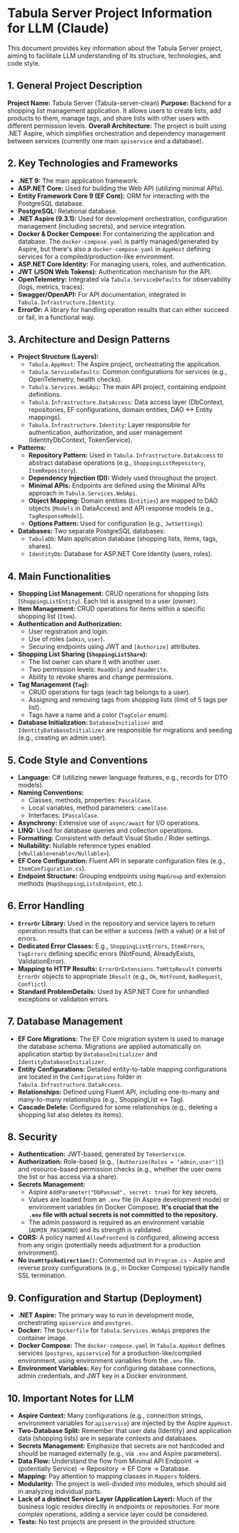 # Tabula Server Project Information for LLM (Claude)

This document provides key information about the Tabula Server project, aiming to facilitate LLM understanding of its structure, technologies, and code style.

## 1. General Project Description

**Project Name:** Tabula Server (Tabula-server-clean)
**Purpose:** Backend for a shopping list management application. It allows users to create lists, add products to them, manage tags, and share lists with other users with different permission levels.
**Overall Architecture:** The project is built using .NET Aspire, which simplifies orchestration and dependency management between services (currently one main `apiservice` and a database).

## 2. Key Technologies and Frameworks

*   **.NET 9:** The main application framework.
*   **ASP.NET Core:** Used for building the Web API (utilizing minimal APIs).
*   **Entity Framework Core 9 (EF Core):** ORM for interacting with the PostgreSQL database.
*   **PostgreSQL:** Relational database.
*   **.NET Aspire (9.3.1):** Used for development orchestration, configuration management (including secrets), and service integration.
*   **Docker & Docker Compose:** For containerizing the application and database. The `docker-compose.yaml` is partly managed/generated by Aspire, but there's also a `docker-compose.yaml` in `AppHost` defining services for a compiled/production-like environment.
*   **ASP.NET Core Identity:** For managing users, roles, and authentication.
*   **JWT (JSON Web Tokens):** Authentication mechanism for the API.
*   **OpenTelemetry:** Integrated via `Tabula.ServiceDefaults` for observability (logs, metrics, traces).
*   **Swagger/OpenAPI:** For API documentation, integrated in `Tabula.Infrastructure.Identity`.
*   **ErrorOr:** A library for handling operation results that can either succeed or fail, in a functional way.

## 3. Architecture and Design Patterns

*   **Project Structure (Layers):**
    *   `Tabula.AppHost`: The Aspire project, orchestrating the application.
    *   `Tabula.ServiceDefaults`: Common configurations for services (e.g., OpenTelemetry, health checks).
    *   `Tabula.Services.WebApi`: The main API project, containing endpoint definitions.
    *   `Tabula.Infrastructure.DataAccess`: Data access layer (DbContext, repositories, EF configurations, domain entities, DAO <-> Entity mappings).
    *   `Tabula.Infrastructure.Identity`: Layer responsible for authentication, authorization, and user management (IdentityDbContext, TokenService).
*   **Patterns:**
    *   **Repository Pattern:** Used in `Tabula.Infrastructure.DataAccess` to abstract database operations (e.g., `ShoppingListRepository`, `ItemRepository`).
    *   **Dependency Injection (DI):** Widely used throughout the project.
    *   **Minimal APIs:** Endpoints are defined using the Minimal APIs approach in `Tabula.Services.WebApi`.
    *   **Object Mapping:** Domain entities (`Entities`) are mapped to DAO objects (`Models` in DataAccess) and API response models (e.g., `TagResponseModel`).
    *   **Options Pattern:** Used for configuration (e.g., `JwtSettings`).
*   **Databases:** Two separate PostgreSQL databases:
    *   `TabulaDb`: Main application database (shopping lists, items, tags, shares).
    *   `IdentityDb`: Database for ASP.NET Core Identity (users, roles).

## 4. Main Functionalities

*   **Shopping List Management:** CRUD operations for shopping lists (`ShoppingListEntity`). Each list is assigned to a user (owner).
*   **Item Management:** CRUD operations for items within a specific shopping list (`Item`).
*   **Authentication and Authorization:**
    *   User registration and login.
    *   Use of roles (`admin`, `user`).
    *   Securing endpoints using JWT and `[Authorize]` attributes.
*   **Shopping List Sharing (`ShoppingListShare`):**
    *   The list owner can share it with another user.
    *   Two permission levels: `ReadOnly` and `ReadWrite`.
    *   Ability to revoke shares and change permissions.
*   **Tag Management (`Tag`):**
    *   CRUD operations for tags (each tag belongs to a user).
    *   Assigning and removing tags from shopping lists (limit of 5 tags per list).
    *   Tags have a name and a color (`TagColor` enum).
*   **Database Initialization:** `DatabaseInitializer` and `IdentityDatabaseInitializer` are responsible for migrations and seeding (e.g., creating an admin user).

## 5. Code Style and Conventions

*   **Language:** C# (utilizing newer language features, e.g., records for DTO models).
*   **Naming Conventions:**
    *   Classes, methods, properties: `PascalCase`.
    *   Local variables, method parameters: `camelCase`.
    *   Interfaces: `IPascalCase`.
*   **Asynchrony:** Extensive use of `async/await` for I/O operations.
*   **LINQ:** Used for database queries and collection operations.
*   **Formatting:** Consistent with default Visual Studio / Rider settings.
*   **Nullability:** Nullable reference types enabled (`<Nullable>enable</Nullable>`).
*   **EF Core Configuration:** Fluent API in separate configuration files (e.g., `ItemConfiguration.cs`).
*   **Endpoint Structure:** Grouping endpoints using `MapGroup` and extension methods (`MapShoppingListsEndpoint`, etc.).

## 6. Error Handling

*   **`ErrorOr` Library:** Used in the repository and service layers to return operation results that can be either a success (with a value) or a list of errors.
*   **Dedicated Error Classes:** E.g., `ShoppingListErrors`, `ItemErrors`, `TagErrors` defining specific errors (NotFound, AlreadyExists, ValidationError).
*   **Mapping to HTTP Results:** `ErrorOrExtensions.ToHttpResult` converts `ErrorOr` objects to appropriate `IResult` (e.g., `Ok`, `NotFound`, `BadRequest`, `Conflict`).
*   **Standard ProblemDetails:** Used by ASP.NET Core for unhandled exceptions or validation errors.

## 7. Database Management

*   **EF Core Migrations:** The EF Core migration system is used to manage the database schema. Migrations are applied automatically on application startup by `DatabaseInitializer` and `IdentityDatabaseInitializer`.
*   **Entity Configurations:** Detailed entity-to-table mapping configurations are located in the `Configurations` folder in `Tabula.Infrastructure.DataAccess`.
*   **Relationships:** Defined using Fluent API, including one-to-many and many-to-many relationships (e.g., ShoppingList <-> Tag).
*   **Cascade Delete:** Configured for some relationships (e.g., deleting a shopping list also deletes its items).

## 8. Security

*   **Authentication:** JWT-based, generated by `TokenService`.
*   **Authorization:** Role-based (e.g., `[Authorize(Roles = "admin,user")]`) and resource-based permission checks (e.g., whether the user owns the list or has access via a share).
*   **Secrets Management:**
    *   Aspire `AddParameter("DbPasswd", secret: true)` for key secrets.
    *   Values are loaded from an `.env` file (in Aspire development mode) or environment variables (in Docker Compose). **It's crucial that the `.env` file with actual secrets is not committed to the repository.**
    *   The admin password is required as an environment variable (`ADMIN_PASSWORD`) and its strength is validated.
*   **CORS:** A policy named `AllowFrontend` is configured, allowing access from any origin (potentially needs adjustment for a production environment).
*   **No `UseHttpsRedirection()`:** Commented out in `Program.cs` - Aspire and reverse proxy configurations (e.g., in Docker Compose) typically handle SSL termination.

## 9. Configuration and Startup (Deployment)

*   **.NET Aspire:** The primary way to run in development mode, orchestrating `apiservice` and `postgres`.
*   **Docker:** The `Dockerfile` for `Tabula.Services.WebApi` prepares the container image.
*   **Docker Compose:** The `docker-compose.yaml` in `Tabula.AppHost` defines services (`postgres`, `apiservice`) for a production-like/compiled environment, using environment variables from the `.env` file.
*   **Environment Variables:** Key for configuring database connections, admin credentials, and JWT key in a Docker environment.

## 10. Important Notes for LLM

*   **Aspire Context:** Many configurations (e.g., connection strings, environment variables for `apiservice`) are injected by the Aspire `AppHost`.
*   **Two-Database Split:** Remember that user data (Identity) and application data (shopping lists) are in separate contexts and databases.
*   **Secrets Management:** Emphasize that secrets are not hardcoded and should be managed externally (e.g., via `.env` and Aspire parameters).
*   **Data Flow:** Understand the flow from Minimal API Endpoint -> (potentially Service) -> Repository -> EF Core -> Database.
*   **Mapping:** Pay attention to mapping classes in `Mappers` folders.
*   **Modularity:** The project is well-divided into modules, which should aid in analyzing individual parts.
*   **Lack of a distinct Service Layer (Application Layer):** Much of the business logic resides directly in endpoints or repositories. For more complex operations, adding a service layer could be considered.
*   **Tests:** No test projects are present in the provided structure.